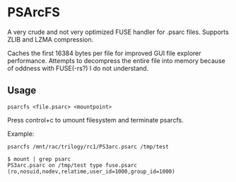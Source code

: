 PSArcFS
=======


A very crude and not very optimized FUSE handler for .psarc files.
Supports ZLIB and LZMA compression.

Caches the first 16384 bytes per file for improved GUI file explorer performance.
Attempts to decompress the entire file into memory because of oddness with FUSE(-rs?) I do not understand.


Usage
-----

`psarcfs <file.psarc> <mountpoint>`

Press control+c to umount filesystem and terminate psarcfs.


Example:

`psarcfs /mnt/rac/trilogy/rc1/PS3arc.psarc /tmp/test`


```
$ mount | grep psarc
PS3arc.psarc on /tmp/test type fuse.psarc (ro,nosuid,nodev,relatime,user_id=1000,group_id=1000)
```

